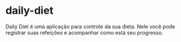 # daily-diet
Daily Diet é uma aplicação para controle da sua dieta. Nele você pode registrar suas refeições e acompanhar como está seu progresso.
